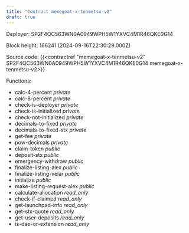 ```yaml
---
title: "Contract memegoat-x-tenmetsu-v2"
draft: true
---
```

Deployer: SP2F4QC563WN0A0949WPH5W1YXVC4M1R46QKE0G14


 



Block height: 166241 (2024-09-16T22:30:29.000Z)

Source code: {{<contractref "memegoat-x-tenmetsu-v2" SP2F4QC563WN0A0949WPH5W1YXVC4M1R46QKE0G14 memegoat-x-tenmetsu-v2>}}

Functions:

* calc-4-percent _private_
* calc-8-percent _private_
* check-is-deployer _private_
* check-is-initialized _private_
* check-not-initialized _private_
* decimals-to-fixed _private_
* decimals-to-fixed-stx _private_
* get-fee _private_
* pow-decimals _private_
* claim-token _public_
* deposit-stx _public_
* emergency-withdraw _public_
* finalize-listing-alex _public_
* finalize-listing-velar _public_
* initialize _public_
* make-listing-request-alex _public_
* calculate-allocation _read_only_
* check-if-claimed _read_only_
* get-launchpad-info _read_only_
* get-stx-quote _read_only_
* get-user-deposits _read_only_
* is-dao-or-extension _read_only_

